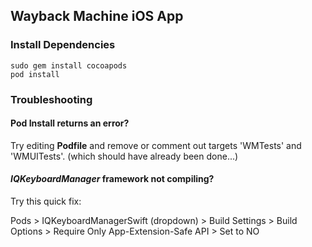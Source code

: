 ## Wayback Machine iOS App


### Install Dependencies

```
sudo gem install cocoapods
pod install
```

### Troubleshooting

#### Pod Install returns an error?

Try editing **Podfile** and remove or comment out targets 'WMTests' and 'WMUITests'. (which should have already been done...)


#### *IQKeyboardManager* framework not compiling?

Try this quick fix:

Pods > IQKeyboardManagerSwift (dropdown) > Build Settings > Build Options > Require Only App-Extension-Safe API > Set to NO
